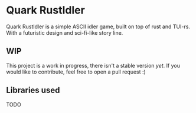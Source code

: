 # Quark RustIdler
Quark RustIdler is a simple ASCII idler game, built on top of rust and TUI-rs. With a futuristic design and sci-fi-like story line.

## WIP
This project is a work in progress, there isn't a stable version *yet*. If you would like to contribute, feel free to open a pull request :)

## Libraries used
TODO
